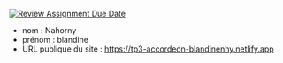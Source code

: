 [![Review Assignment Due Date](https://classroom.github.com/assets/deadline-readme-button-24ddc0f5d75046c5622901739e7c5dd533143b0c8e959d652212380cedb1ea36.svg)](https://classroom.github.com/a/SKyKHAPL)
- nom : Nahorny
- prénom : blandine
- URL publique du site : https://tp3-accordeon-blandinenhy.netlify.app
